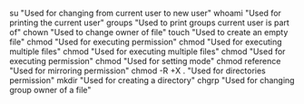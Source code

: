 su "Used for changing from current user to new user"
whoami "Used for printing the current user"
groups "Used to print groups current user is part of"
chown "Used to change owner of file"
touch "Used to create an empty file"
chmod "Used for executing permission"
chmod "Used for executing multiple files"
chmod "Used for executing multiple files"
chmod "Used for executing permission"
chmod "Used for setting mode"
chmod reference "Used for mirroring permission"
chmod -R +X . "Used for directories permission"
mkdir "Used for creating a directory"
chgrp "Used for changing group owner of a file"
